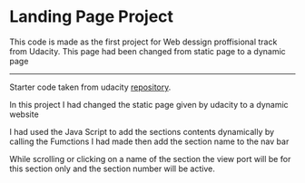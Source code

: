 # Landing Page Project

This code is made as the first project for Web dessign proffisional track from Udacity.
This page had been changed from static page to a dynamic page

___


Starter code taken from udacity [repository](https://github.com/udacity/fend/tree/refresh-2019/projects/landing-page).

In this project I had changed the static page given by udacity to a dynamic website

I had used the Java Script to add the sections contents dynamically by calling the Fumctions I had made then add the section name to the nav bar

While scrolling or clicking on a  name of the section the view port will be for this section only and the section number will be active.
